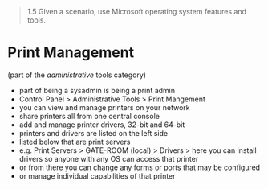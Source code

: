 > 1.5 Given a scenario, use Microsoft operating system features and tools. 

# Print Management
(part of the *administrative* tools category)

- part of being a sysadmin is being a print admin
- Control Panel > Administrative Tools > Print Mangement
- you can view and manage printers on your network
- share printers all from one central console
- add and manage printer drivers, 32-bit and 64-bit
- printers and drivers are listed on the left side
- listed below that are print servers 
- e.g. Print Servers > GATE-ROOM (local) > Drivers > here you can install drivers so anyone with any OS can access that printer
- or from there you can change any forms or ports that may be configured
- or manage individual capabilities of that printer